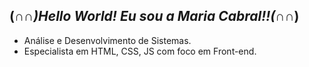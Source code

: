 ## (∩_∩)Hello World! Eu sou a Maria Cabral!!(∩_∩)
- Análise e Desenvolvimento de Sistemas.
- Especialista em HTML, CSS, JS com foco em Front-end.
